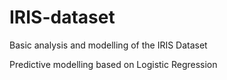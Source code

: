 # IRIS-dataset
Basic analysis and modelling of the IRIS Dataset

Predictive modelling based on Logistic Regression
